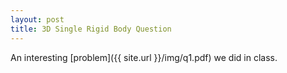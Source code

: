 ```yaml
---
layout: post
title: 3D Single Rigid Body Question
---
```

An interesting [problem]({{ site.url }}/img/q1.pdf) we did in class.

